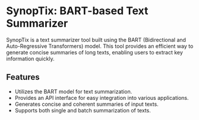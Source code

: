 # SynopTix: BART-based Text Summarizer

SynopTix is a text summarizer tool built using the BART (Bidirectional and Auto-Regressive Transformers) model. This tool provides an efficient way to generate concise summaries of long texts, enabling users to extract key information quickly.

## Features

- Utilizes the BART model for text summarization.
- Provides an API interface for easy integration into various applications.
- Generates concise and coherent summaries of input texts.
- Supports both single and batch summarization of texts.
